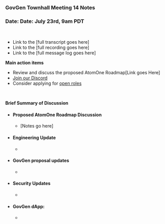 ### **GovGen Townhall Meeting 14 Notes**

### Date: Date: July 23rd, 9am PDT
<br> 

- Link to the [full transcript goes here]
- Link to the [full recording goes here]
- Link to the [full message log goes here]


**Main action items**

- Review and discuss the proposed AtomOne Roadmap[Link goes Here]
- [Join our Discord](https://discord.gg/atomone)
- Consider applying for [open roles](https://jobs.lever.co/allinbits)

<BR>

**Brief Summary of Discussion**

- #### Proposed AtomOne Roadmap Discussion
  - [Notes go here]

- #### Engineering Update
  - 

- #### GovGen proposal updates
  - 

- #### Security Updates
  -

- #### GovGen dApp:
  -

